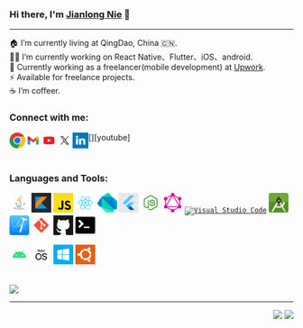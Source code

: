 ### Hi there, I'm [Jianlong Nie][website] 👋
<hr/>

🏠 I’m currently living at QingDao, China 🇨🇳.<br/>
👨‍💻 I’m currently working on  React Native、Flutter、iOS、android.<br/>
🔭 Currently working as a freelancer(mobile development) at [Upwork][upwork].<br/>
⚡ Available for freelance projects.<br/>
☕️ I’m coffeer.<br/>


### Connect with me:

[<img align="left" alt="jianlongnie.com" width="28px" src="https://raw.githubusercontent.com/edent/SuperTinyIcons/master/images/svg/chrome.svg" />][website]
[<img align="left" alt="niejianlong11@gmail.com | Gmail" width="28px" src="https://raw.githubusercontent.com/edent/SuperTinyIcons/master/images/svg/gmail.svg" />][gmail]
[<img align="left" alt="Jianlong nie | YouTube" width="28px" src="https://raw.githubusercontent.com/edent/SuperTinyIcons/master/images/svg/youtube.svg" />][youtube]
[<img align="left" alt="jianlong | Twitter" width="28px" src="https://raw.githubusercontent.com/edent/SuperTinyIcons/master/images/svg/x.svg" />][twitter]
[<img align="left" alt="jianlong | LinkedIn" width="28px" src="https://raw.githubusercontent.com/edent/SuperTinyIcons/master/images/svg/linkedin.svg" />][linkedin]


<br/>

### Languages and Tools:

<code>[<img height="35" title="Java" src="https://raw.githubusercontent.com/edent/SuperTinyIcons/master/images/svg/java.svg">][website]</code>
<code>[<img height="35" title="Kotlin" src="https://raw.githubusercontent.com/edent/SuperTinyIcons/master/images/svg/kotlin.svg">][website]</code> 
<code>[<img height="35" title="Javascript" src="https://raw.githubusercontent.com/edent/SuperTinyIcons/master/images/svg/javascript.svg">][website]</code>
<code>[<img height="35" title="ReactJs/React Native" src="https://raw.githubusercontent.com/edent/SuperTinyIcons/master/images/svg/react.svg">][website]</code>
<code>[<img height="35" title="Dart" src="https://raw.githubusercontent.com/hiennguyen92/hiennguyen92/main/dart.png">][website]</code> 
<code>[<img height="35" title="Flutter" src="https://raw.githubusercontent.com/edent/SuperTinyIcons/master/images/svg/flutter.svg">][website]</code>
<code>[<img height="35" title="NodeJs" src="https://raw.githubusercontent.com/edent/SuperTinyIcons/master/images/svg/nodejs.svg">][website]</code> 
<code>[<img height="35" title="GraphQL" src="https://raw.githubusercontent.com/github/explore/80688e429a7d4ef2fca1e82350fe8e3517d3494d/topics/graphql/graphql.png">][website]</code> 
<code>[<img height="35" title="Visual Studio Code" src="https://img.icons8.com/color/48/000000/visual-studio-code-2019.png">][website]</code> 
<code>[<img height="35" title="Android Studio" src="https://raw.githubusercontent.com/hiennguyen92/hiennguyen92/main/android-studio.png">][website]</code> 
<code>[<img height="35" title="Xcode" src="https://raw.githubusercontent.com/hiennguyen92/hiennguyen92/main/xcode.png">][website]</code> 
<code>[<img height="35" title="Git" src="https://raw.githubusercontent.com/edent/SuperTinyIcons/master/images/svg/git.svg">][website]</code> 
<code>[<img height="35" title="Github" src="https://raw.githubusercontent.com/edent/SuperTinyIcons/master/images/svg/github.svg">][website]</code> 
<code>[<img height="35" title="Terminal" src="https://raw.githubusercontent.com/hiennguyen92/hiennguyen92/main/terminal.png">][website]</code> 



<code>[<img height="35" title="Android" src="https://raw.githubusercontent.com/edent/SuperTinyIcons/master/images/svg/android.svg">][website]</code> 
<code>[<img height="35" title="Mac OS" src="https://raw.githubusercontent.com/edent/SuperTinyIcons/master/images/svg/macos.svg">][website]</code> 
<code>[<img height="35" title="Window" src="https://raw.githubusercontent.com/edent/SuperTinyIcons/master/images/svg/windows.svg">][website]</code> 
<code>[<img height="35" title="Ubuntu" src="https://raw.githubusercontent.com/edent/SuperTinyIcons/master/images/svg/ubuntu.svg">][website]</code> 

<br/>

<a href="https://github.com/Jianlong-Nie">
  <img align="center" src="https://github-readme-stats.vercel.app/api/top-langs/?username=hiennguyen92&layout=compact&theme=material-palenight" />
</a>


<hr/>

<p align="right">
<img src="https://komarev.com/ghpvc/?username=Jianlong-Nie&style=plastic&label=Views"><img>
<img src="https://badges.pufler.dev/visits/Jianlong-Nie/Jianlong-Nie?color=black&logo=github" />
</p>




[website]: https://jianlongnie.com
[twitter]: https://twitter.com/JianlongNie
[linkedin]: https://www.linkedin.com/in/jianlong-nie-2b21a6202
[gmail]: mailto:niejianlong11@gmail.com
[upwork]: https://www.upwork.com/freelancers/jianlongnie
